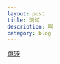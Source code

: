 ```yaml
---
layout: post
title: 测试
description: 啊
category: blog
---
```


[跳转](designPatternAll/2020-12-04-builderPartten)